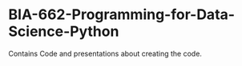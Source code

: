# BIA-662-Programming-for-Data-Science-Python
Contains Code and presentations about creating the code.
